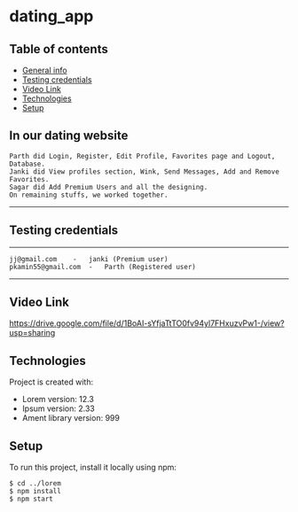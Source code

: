# dating_app

## Table of contents
* [General info](#in-our-dating-website)
* [Testing credentials](#testing-credentials)
* [Video Link](#video-link)
* [Technologies](#technologies)
* [Setup](#setup)
	


## In our dating website

	Parth did Login, Register, Edit Profile, Favorites page and Logout, Database.
	Janki did View profiles section, Wink, Send Messages, Add and Remove Favorites.
	Sagar did Add Premium Users and all the designing.
	On remaining stuffs, we worked together. 


-----------------------------------------------------
## Testing credentials
-----------------------------------------------------
	jj@gmail.com	-	janki (Premium user)	 
	pkamin55@gmail.com	-	Parth (Registered user)
   
-----------------------------------------------------

## Video Link
https://drive.google.com/file/d/1BoAI-sYfjaTtTO0fv94yl7FHxuzvPw1-/view?usp=sharing

## Technologies
Project is created with:
* Lorem version: 12.3
* Ipsum version: 2.33
* Ament library version: 999

## Setup
To run this project, install it locally using npm:

```
$ cd ../lorem
$ npm install
$ npm start
```
